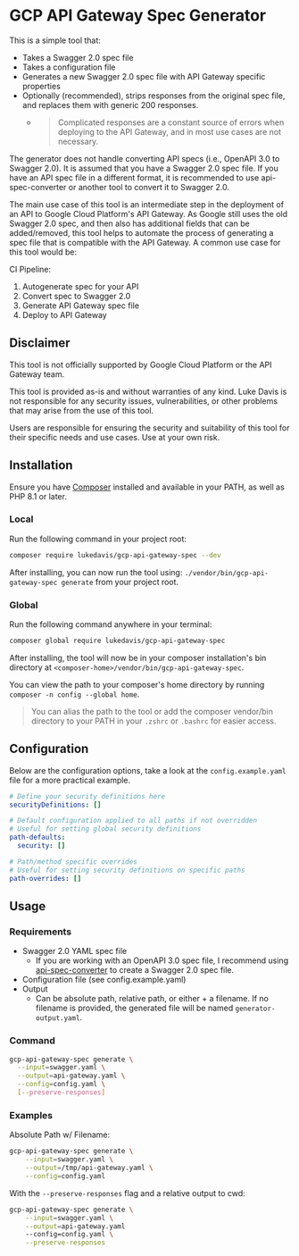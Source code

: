 # GCP API Gateway Spec Generator

This is a simple tool that:

- Takes a Swagger 2.0 spec file
- Takes a configuration file
- Generates a new Swagger 2.0 spec file with API Gateway specific properties
- Optionally (recommended), strips responses from the original spec file, and replaces them with generic 200 responses.
    - >Complicated responses are a constant source of errors when deploying to the API Gateway, and in most use cases are not necessary.

The generator does not handle converting API specs (i.e., OpenAPI 3.0 to Swagger 2.0). It is assumed that you have a Swagger 2.0 spec file. If you have an API spec file in a different format, it is recommended to use api-spec-converter or another tool to convert it to Swagger 2.0.

The main use case of this tool is an intermediate step in the deployment of an API to Google Cloud Platform's API Gateway. As Google still uses the old Swagger 2.0 spec, and then also has additional fields that can be added/removed, this tool helps to automate the process of generating a spec file that is compatible with the API Gateway. A common use case for this tool would be:

CI Pipeline:

1. Autogenerate spec for your API
2. Convert spec to Swagger 2.0
3. Generate API Gateway spec file
4. Deploy to API Gateway

## Disclaimer

This tool is not officially supported by Google Cloud Platform or the API Gateway team.

This tool is provided as-is and without warranties of any kind. Luke Davis is not responsible for any security issues, vulnerabilities, or other problems that may arise from the use of this tool.

Users are responsible for ensuring the security and suitability of this tool for their specific needs and use cases. Use at your own risk.

## Installation

Ensure you have [Composer](https://getcomposer.org/) installed and available in your PATH, as well as PHP 8.1 or later.

### Local
Run the following command in your project root:

```bash
composer require lukedavis/gcp-api-gateway-spec --dev
```

After installing, you can now run the tool using: `./vendor/bin/gcp-api-gateway-spec generate` from your project root.

### Global
Run the following command anywhere in your terminal:

```bash
composer global require lukedavis/gcp-api-gateway-spec
```

After installing, the tool will now be in your composer installation's bin directory at `<composer-home>/vendor/bin/gcp-api-gateway-spec`.

You can view the path to your composer's home directory by running `composer -n config --global home`.

> You can alias the path to the tool or add the composer vendor/bin directory to your PATH in your `.zshrc` or `.bashrc` for easier access.

## Configuration

Below are the configuration options, take a look at the `config.example.yaml` file for a more practical example.

```yaml
# Define your security definitions here
securityDefinitions: []

# Default configuration applied to all paths if not overridden
# Useful for setting global security definitions
path-defaults:
  security: []

# Path/method specific overrides
# Useful for setting security definitions on specific paths
path-overrides: []
```

## Usage

### Requirements

- Swagger 2.0 YAML spec file
    - If you are working with an OpenAPI 3.0 spec file, I recommend using [api-spec-converter](https://github.com/LucyBot-Inc/api-spec-converter) to create a Swagger 2.0 spec file.
- Configuration file (see config.example.yaml)
- Output
  - Can be absolute path, relative path, or either + a filename. If no filename is provided, the generated file will be named `generator-output.yaml`.

### Command

```bash
gcp-api-gateway-spec generate \
  --input=swagger.yaml \
  --output=api-gateway.yaml \
  --config=config.yaml \
  [--preserve-responses]
```

### Examples

Absolute Path w/ Filename:
```bash
gcp-api-gateway-spec generate \
    --input=swagger.yaml \
    --output=/tmp/api-gateway.yaml \
    --config=config.yaml
```

With the `--preserve-responses` flag and a relative output to cwd:

```bash
gcp-api-gateway-spec generate \
    --input=swagger.yaml \
    --output=api-gateway.yaml
    --config=config.yaml \
    --preserve-responses
```
